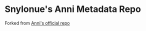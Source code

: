 # Snylonue's Anni Metadata Repo

Forked from [Anni's official repo](https://github.com/ProjectAnni/repo)